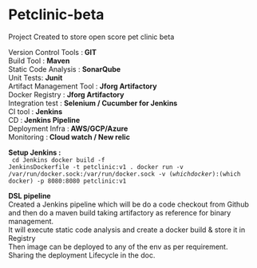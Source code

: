 # Petclinic-beta
Project Created to store open score pet clinic beta 

Version Control Tools :<b> GIT </b><br>
Build Tool : <b>Maven</b><br>
Static Code Analysis : <b>SonarQube</b><br>
Unit Tests: <b>Junit</b><br> 
Artifact Management Tool : <b>Jforg Artifactory </b><br>
Docker Registry : <b>Jforg Artifactory </b><br>
Integration test : <b>Selenium / Cucumber for Jenkins  </b><br>
CI tool : <b>Jenkins  </b><br>
CD :<b> Jenkins Pipeline  </b><br>
Deployment Infra :<b> AWS/GCP/Azure  </b><br>
Monitoring :<b> Cloud watch / New relic  </b><br>

<b>Setup Jenkins :  </b><br>
<code> 
cd Jenkins
docker build -f JenkinsDockerfile -t petclinic:v1 .
docker run -v /var/run/docker.sock:/var/run/docker.sock -v $(which docker):$(which docker) -p 8080:8080 petclinic:v1
</code>

<b> DSL pipeline </b> <br> 
Created a Jenkins pipeline which will be do a code checkout from Github and then do a maven build taking artifactory as reference for binary management. <br>
It will execute static code analysis and create a docker build & store it in Registry <br>
Then image can be deployed to any of the env as per requirement. <br>Sharing the deployment Lifecycle in the doc. 	
